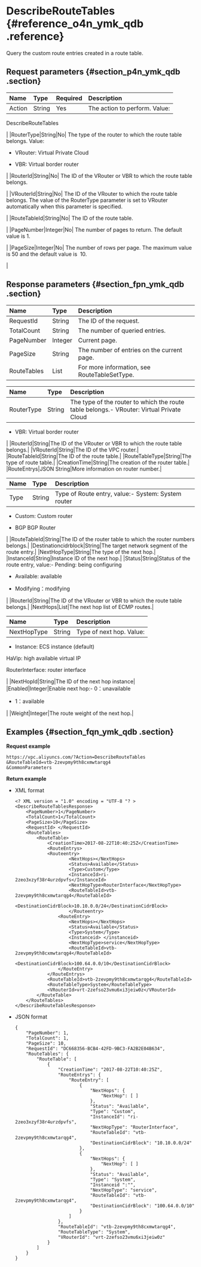# DescribeRouteTables {#reference_o4n_ymk_qdb .reference}

Query the custom route entries created in a route table.

## Request parameters {#section_p4n_ymk_qdb .section}

|Name|Type|Required|Description|
|:---|:---|:-------|:----------|
|Action|String|Yes| The action to perform. Value:

 DescribeRouteTables

 |
|RouterType|String|No| The type of the router to which the route table belongs. Value:

 -   VRouter: Virtual Private Cloud

-   VBR: Virtual border router


 |
|RouterId|String|No| The ID of the VRouter or VBR to which the route table belongs.

 |
|VRouterId|String|No| The ID of the VRouter to which the route table belongs. The value of the RouterType parameter is set to VRouter automatically when this parameter is specified.

 |
|RouteTableId|String|No| The ID of the route table.

 |
|PageNumber|Integer|No| The number of pages to return. The default value is 1.

 |
|PageSize|Integer|No| The number of rows per page. The maximum value is 50 and the default value is  10.

 |

## Response parameters {#section_fpn_ymk_qdb .section}

|Name|Type|Description|
|:---|:---|:----------|
|RequestId|String|The ID of the request.|
|TotalCount|String|The number of queried entries.|
|PageNumber|Integer|Current page.|
|PageSize|String|The number of entries on the current page.|
|RouteTables|List|For more information, see RouteTableSetType.|

|Name|Type|Description|
|:---|:---|:----------|
|RouterType|String|The type of the router to which the route table belongs.-   VRouter: Virtual Private Cloud

-   VBR: Virtual border router


|
|RouterId|String|The ID of the VRouter or VBR to which the route table belongs.|
|VRouterId|String|The ID of the VPC router.|
|RouteTableId|String|The ID of the route table.|
|RouteTableType|String|The type of route table.|
|CreationTime|String|The creation of the router table.|
|RouteEntrys|JSON String|More information on router number.|

|Name|Type|Description|
|:---|:---|:----------|
|Type|String|Type of Route entry, value:-   System: System router

-   Custom: Custom router

-   BGP BGP Router


|
|RouteTableId|String|The ID of the router table to which the router numbers belongs.|
|Destinationcidrblock|String|The target network segment of the route entry.|
|NextHopType|String|The type of the next hop.|
|InstanceId|String|Instance ID of the next hop.|
|Status|String|Status of the route entry, value:-   Pending: being configuring

-   Available: available

-   Modifying：modifying


|
|RouterId|String|The ID of the VRouter or VBR to which the route table belongs.|
|NextHops|List|The next hop list of ECMP routes.|

|Name|Type|Description|
|:---|:---|:----------|
|NextHopType|String| Type of next hop. Value:

 -   Instance: ECS instance \(default\)

HaVip: high available virtual IP

RouterInterface: router interface


 |
|NextHopId|String|The ID of the next hop instance|
|Enabled|Integer|Enable next hop:-   0：unavailable

-   1：available


|
|Weight|Integer|The route weight of the next hop.|

## Examples {#section_fqn_ymk_qdb .section}

**Request example**

```
https://vpc.aliyuncs.com/?Action=DescribeRouteTables
&RouteTableId=vtb-2zevpmy9th8cxmwtarqg4
&CommonParameters
```

**Return example**

-   XML format

    ```
    <? XML version = "1.0" encoding = "UTF-8 "? >
    <DescribeRouteTablesResponse>
    	<PageNumber>1</PageNumber>
    	<TotalCount>1</TotalCount>
    	<PageSize>10</PageSize>
    	<RequestId> </RequestId>
    	<RouteTables>
    		<RouteTable>
    			<CreationTime>2017-08-22T10:40:25Z</CreationTime>
    			<RouteEntrys>
    			<Routeentry>
    					<NextHops></NextHops>
    					<Status>Available</Status>
    					<Type>Custom</Type>
    					<InstanceId>ri-2zeo3xzyf38r4urzdpvfs</InstanceId>
    					<NextHopType>RouterInterface</NextHopType>
    					<RouteTableId>vtb-2zevpmy9th8cxmwtarqg4</RouteTableId>
    					<DestinationCidrBlock>10.10.0.0/24</DestinationCidrBlock>
    					</Routeentry>
    				<RouteEntry>
    					<NextHops></NextHops>
    					<Status>Available</Status>
    					<Type>System</Type>
    					<Instanceid> </instanceid>
    					<NextHopType>service</NextHopType>
    					<RouteTableId>vtb-2zevpmy9th8cxmwtarqg4</RouteTableId>
    					<DestinationCidrBlock>100.64.0.0/10</DestinationCidrBlock>
    				</RouteEntry>
    			</RouteEntrys>
    			<RouteTableId>vtb-2zevpmy9th8cxmwtarqg4</RouteTableId>
    			<RouteTableType>System</RouteTableType>
    			<VRouterId>vrt-2zefso23vmu6xi3jeiw0z</VRouterId>
    		</RouteTable>
    	</RouteTables>
    </DescribeRouteTablesResponse>
    ```

-   JSON format

    ```
    {
        "PageNumber": 1, 
        "TotalCount": 1, 
        "PageSize": 10, 
        "RequestId": "DC668356-BCB4-42FD-9BC3-FA2B2E04B634", 
        "RouteTables": {
            "RouteTable": [
                {
                    "CreationTime": "2017-08-22T10:40:25Z", 
                    "RouteEntrys": {
                        "RouteEntry": [
                            {
                                "NextHops": {
                                    "NextHop": [ ]
                                }, 
                                "Status": "Available", 
                                "Type": "Custom", 
                                "InstanceId": "ri-2zeo3xzyf38r4urzdpvfs", 
                                "NextHopType": "RouterInterface", 
                                "RouteTableId": "vtb-2zevpmy9th8cxmwtarqg4", 
                                "DestinationCidrBlock": "10.10.0.0/24"
                            }, 
                            {
                                "NextHops": {
                                    "NextHop": [ ]
                                }, 
                                "Status": "Available", 
                                "Type": "System", 
                                "Instanceid ":"", 
                                "NextHopType": "service", 
                                "RouteTableId": "vtb-2zevpmy9th8cxmwtarqg4", 
                                "DestinationCidrBlock": "100.64.0.0/10"
                            }
                        ]
                    }, 
                    "RouteTableId": "vtb-2zevpmy9th8cxmwtarqg4", 
                    "RouteTableType": "System", 
                    "VRouterId": "vrt-2zefso23vmu6xi3jeiw0z"
                }
            ]
        }
    }
    ```


